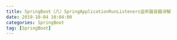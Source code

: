 ```yaml
---
title: SpringBoot（八）SpringApplicationRunListeners监听器容器详解
date: 2019-10-04 10:04:00
categories: SpringBoot
tag: [SpringBoot]
---
```


